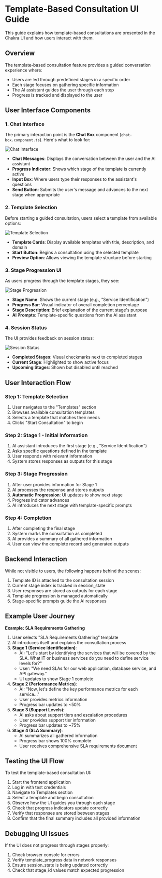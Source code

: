 # Template-Based Consultation UI Guide

This guide explains how template-based consultations are presented in the Chakra UI and how users interact with them.

## Overview

The template-based consultation feature provides a guided conversation experience where:
- Users are led through predefined stages in a specific order
- Each stage focuses on gathering specific information
- The AI assistant guides the user through each step
- Progress is tracked and displayed to the user

## User Interface Components

### 1. Chat Interface

The primary interaction point is the **Chat Box** component (`chat-box.component.ts`). Here's what to look for:

![Chat Interface](https://placeholder-for-chat-interface.png)

- **Chat Messages**: Displays the conversation between the user and the AI assistant
- **Progress Indicator**: Shows which stage of the template is currently active
- **Input Box**: Where users type their responses to the assistant's questions
- **Send Button**: Submits the user's message and advances to the next stage when appropriate

### 2. Template Selection

Before starting a guided consultation, users select a template from available options:

![Template Selection](https://placeholder-for-template-selection.png)

- **Template Cards**: Display available templates with title, description, and domain
- **Start Button**: Begins a consultation using the selected template
- **Preview Option**: Allows viewing the template structure before starting

### 3. Stage Progression UI

As users progress through the template stages, they see:

![Stage Progression](https://placeholder-for-stage-progression.png)

- **Stage Name**: Shows the current stage (e.g., "Service Identification")
- **Progress Bar**: Visual indicator of overall completion percentage
- **Stage Description**: Brief explanation of the current stage's purpose
- **AI Prompts**: Template-specific questions from the AI assistant

### 4. Session Status

The UI provides feedback on session status:

![Session Status](https://placeholder-for-session-status.png)

- **Completed Stages**: Visual checkmarks next to completed stages
- **Current Stage**: Highlighted to show active focus
- **Upcoming Stages**: Shown but disabled until reached

## User Interaction Flow

### Step 1: Template Selection
1. User navigates to the "Templates" section
2. Browses available consultation templates
3. Selects a template that matches their needs
4. Clicks "Start Consultation" to begin

### Step 2: Stage 1 - Initial Information
1. AI assistant introduces the first stage (e.g., "Service Identification")
2. Asks specific questions defined in the template
3. User responds with relevant information
4. System stores responses as outputs for this stage

### Step 3: Stage Progression
1. After user provides information for Stage 1
2. AI processes the response and stores outputs
3. **Automatic Progression**: UI updates to show next stage
4. Progress indicator advances
5. AI introduces the next stage with template-specific prompts

### Step 4: Completion
1. After completing the final stage
2. System marks the consultation as completed
3. AI provides a summary of all gathered information
4. User can view the complete record and generated outputs

## Backend Interaction

While not visible to users, the following happens behind the scenes:

1. Template ID is attached to the consultation session
2. Current stage index is tracked in session_state
3. User responses are stored as outputs for each stage
4. Template progression is managed automatically
5. Stage-specific prompts guide the AI responses

## Example User Journey

**Example: SLA Requirements Gathering**

1. User selects "SLA Requirements Gathering" template
2. AI introduces itself and explains the consultation process
3. **Stage 1 (Service Identification)**:
   - AI: "Let's start by identifying the services that will be covered by the SLA. What IT or business services do you need to define service levels for?"
   - User: "We need SLAs for our web application, database service, and API gateway."
   - UI updates to show Stage 1 complete
4. **Stage 2 (Performance Metrics)**:
   - AI: "Now, let's define the key performance metrics for each service..."
   - User provides metrics information
   - Progress bar updates to ~50%
5. **Stage 3 (Support Levels)**:
   - AI asks about support tiers and escalation procedures
   - User provides support tier information
   - Progress bar updates to ~75%
6. **Stage 4 (SLA Summary)**:
   - AI summarizes all gathered information
   - Progress bar shows 100% complete
   - User receives comprehensive SLA requirements document

## Testing the UI Flow

To test the template-based consultation UI:

1. Start the frontend application
2. Log in with test credentials
3. Navigate to Templates section
4. Select a template and begin consultation
5. Observe how the UI guides you through each stage
6. Check that progress indicators update correctly
7. Verify that responses are stored between stages
8. Confirm that the final summary includes all provided information

## Debugging UI Issues

If the UI does not progress through stages properly:

1. Check browser console for errors
2. Verify template_progress data in network responses
3. Ensure session_state is being updated correctly
4. Check that stage_id values match expected progression